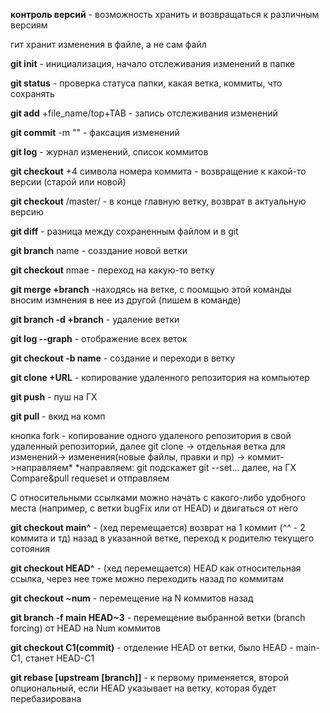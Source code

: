 __контроль версий__ - возможность хранить и возвращаться к различным версиям 

гит хранит изменения в файле, а не сам файл 

__git init__ -  инициализация, начало отслеживания изменений в папке

__git status__ - проверка статуса папки, какая ветка, коммиты, что сохранять

__git add__ +file_name/top+TAB -  запись отслеживания изменений

__git commit__ -m "<comment>" - факсация изменений

__git log__ - журнал изменений, список коммитов

__git checkout__ +4 символа номера коммита - возвращение к какой-то версии (старой или новой)

__git checkout__ /master/ - в конце главную ветку, возврат в актуальную версию 

__git diff__ - разница между сохраненным файлом и в git



__git branch__ name - созздание новой ветки

__git checkout__ nmae - переход на какую-то ветку


__git merge +branch__ -находясь на ветке, с поомщью этой команды вносим измнения в нее из другой (пишем в команде)

__git branch -d +branch__ - удаление ветки 

__git log --graph__ - отображение всех веток

__git checkout -b name__ - создание и переходи в ветку


__git clone +URL__ - копирование удаленного репозитория на компьютер 

__git push__ - пуш на ГХ

__git pull__ - вкид на комп

кнопка fork - копирование одного удаленого репозитория в свой удаленный репозиторий, далее git clone -> отдельная ветка для изменений-> изменения(новые файлы, правки и пр)
-> коммит->направляем*
*направляем: git подскажет git --set...
далее, на ГХ Compare&pull requeset и отправляем 

С относительными ссылками можно начать с какого-либо удобного места (например, с ветки bugFix или от HEAD) и двигаться от него

__git checkout main^__ - (хед перемещается) возврат на 1 коммит (^^ - 2 коммита и тд) назад в указанной ветке, переход к родителю текущего сотояния

__git checkout HEAD^__ - (хед перемещается) HEAD как относительная ссылка, через нее тоже можно переходить назад по коммитам

__git checkout ~num__ - перемещение на N коммитов назад 

__git branch -f main HEAD~3__ - перемещение выбранной ветки (branch forcing) от HEAD на Num коммитов

__git checkout C1(commit)__ - отделение HEAD от ветки, было HEAD - main-C1, станет HEAD-C1

__git rebase [upstream [branch]]__ - к первому применяется, второй опциональный, если HEAD указывает на ветку, которая будет перебазирована


